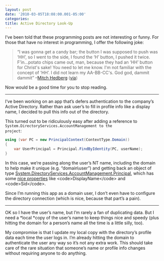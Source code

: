 ```yaml
---
layout: post
date: '2010-03-05T18:08:00.001-05:00'
categories:
title: Active Directory Look-Up
---
```



I’ve been told that these programming posts are not interesting or funny. For those that have no interest in programming, I offer the following joke:
<blockquote> 

“I was gonna get a candy bar; the button I was supposed to push was ‘HH’, so I went to the side, I found the ‘H’ button, I pushed it twice. F’in...potato chips came out, man, because they had an ‘HH’ button for Christ's sake! You need to let me know. I'm not familiar with the concept of ‘HH’. I did not learn my AA-BB-CC's. God god, dammit dammit” –[Mitch Hedberg](http://www.mitchhedberg.net/) ([via](http://en.wikiquote.org/wiki/Mitch_Hedberg))
</blockquote>

Now would be a good time for you to stop reading.  
***

I’ve been working on an app that’s defers authentication to the company’s Active Directory. Rather than ask user’s to fill in profile info like a display name, I decided to pull this info out of the directory.

This turned out to be ridiculously easy after adding a reference to <code>System.DirectoryServices.AccountManagement to the project</code>:  
```cs
using (var PC = new PrincipalContext(ContextType.Domain))
{
    var UserPrincipal = Principal.FindByIdentity(PC, userName);
}
```
 
In this case, we’re passing along the user’s NT name, including the domain to help make it unique (e.g. “domain\user”) and getting back an object of type [System.DirectoryServices.AccountManagement.Principal](http://msdn.microsoft.com/en-us/library/system.directoryservices.accountmanagement.principal(v=VS.90).aspx), which has some [nice properties](http://msdn.microsoft.com/en-us/library/system.directoryservices.accountmanagement.principal_members(v=VS.90).aspx) like <code>DisplayName</code> and <code>Sid</code>.


Since I’m running this app as a domain user, I don’t even have to configure the directory connection (which is nice, because that part’s a pain).

***


OK so I have the user’s name, but I’m rarely a fan of duplicating data. But I need a *local *copy of the user’s name to keep things nice and speedy (plus hitting the domain for a person’s name all the time is a little silly, too). 


My compromise is that I update my local copy with the directory’s profile data each time the user logs in. I’m already hitting the domain to authenticate the user any way so it’s not any extra work. This should take care of the rare situation that someone’s name or profile info changes without requiring anyone to do anything.